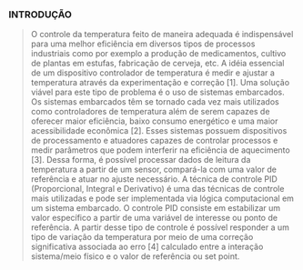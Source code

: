 
### INTRODUÇÃO

> O controle da temperatura feito de maneira adequada é indispensável para uma melhor eficiência em diversos tipos de processos industriais como por exemplo a produção de medicamentos, cultivo de plantas em estufas, fabricação de cerveja, etc. 
A idéia essencial de um dispositivo controlador de temperatura é medir e ajustar a temperatura através da experimentação e correção [1].  Uma solução viável para este tipo de problema é o uso de sistemas embarcados. 
Os sistemas embarcados têm se tornado cada vez mais utilizados como controladores de temperatura além de serem capazes de oferecer maior eficiência, baixo consumo energético e uma maior acessibilidade econômica [2]. Esses sistemas possuem dispositivos de processamento e atuadores capazes de controlar processos e medir  parâmetros que podem  interferir na eficiência de aquecimento [3].  Dessa forma, é possível processar dados de leitura da temperatura a partir de um sensor,  compará-la com uma valor de referência e atuar no ajuste necessário. 
A técnica de controle PID (Proporcional, Integral e Derivativo) é uma das técnicas de controle mais utilizadas e pode ser implementada via lógica computacional em um sistema embarcado. O controle PID consiste em estabilizar um valor específico a partir de uma variável de interesse ou ponto de referência. A partir desse tipo de controle é possível responder a um tipo de variação da temperatura por meio de uma correção significativa associada ao erro [4] calculado entre a interação sistema/meio físico e o valor de referência ou set point.

